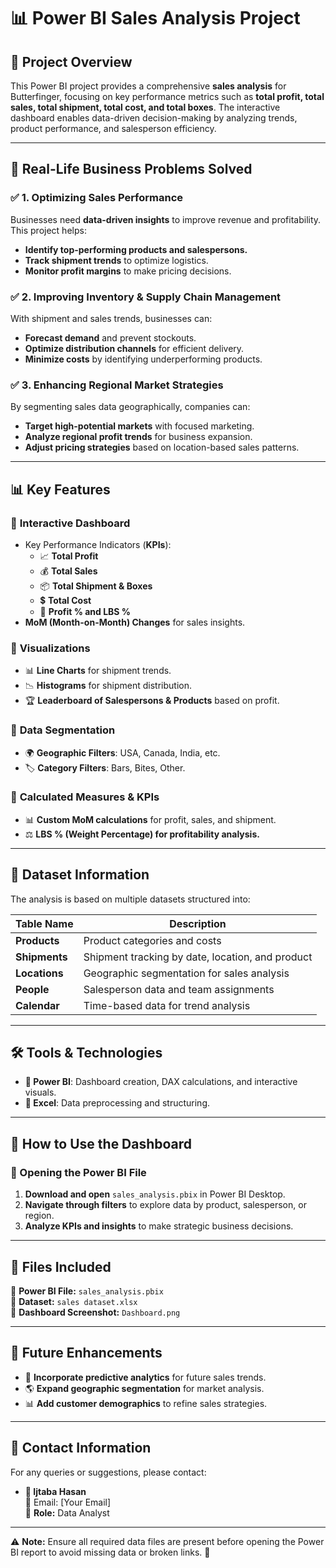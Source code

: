# 📊 Power BI Sales Analysis Project

## 🚀 Project Overview
This Power BI project provides a comprehensive **sales analysis** for Butterfinger, focusing on key performance metrics such as **total profit, total sales, total shipment, total cost, and total boxes**. The interactive dashboard enables data-driven decision-making by analyzing trends, product performance, and salesperson efficiency.

---

## 🎯 Real-Life Business Problems Solved

### ✅ 1. Optimizing Sales Performance
Businesses need **data-driven insights** to improve revenue and profitability. This project helps:
- **Identify top-performing products and salespersons.**
- **Track shipment trends** to optimize logistics.
- **Monitor profit margins** to make pricing decisions.

### ✅ 2. Improving Inventory & Supply Chain Management
With shipment and sales trends, businesses can:
- **Forecast demand** and prevent stockouts.
- **Optimize distribution channels** for efficient delivery.
- **Minimize costs** by identifying underperforming products.

### ✅ 3. Enhancing Regional Market Strategies
By segmenting sales data geographically, companies can:
- **Target high-potential markets** with focused marketing.
- **Analyze regional profit trends** for business expansion.
- **Adjust pricing strategies** based on location-based sales patterns.

---

## 📊 Key Features

### 🔹 **Interactive Dashboard**
- Key Performance Indicators (**KPIs**):
  - 📈 **Total Profit**
  - 💰 **Total Sales**
  - 📦 **Total Shipment & Boxes**
  - 💲 **Total Cost**
  - 🔢 **Profit % and LBS %**
- **MoM (Month-on-Month) Changes** for sales insights.

### 🔹 **Visualizations**
- 📊 **Line Charts** for shipment trends.
- 📉 **Histograms** for shipment distribution.
- 🏆 **Leaderboard of Salespersons & Products** based on profit.

### 🔹 **Data Segmentation**
- 🌍 **Geographic Filters**: USA, Canada, India, etc.
- 🏷️ **Category Filters**: Bars, Bites, Other.

### 🔹 **Calculated Measures & KPIs**
- 📊 **Custom MoM calculations** for profit, sales, and shipment.
- ⚖️ **LBS % (Weight Percentage) for profitability analysis.**

---

## 📂 Dataset Information
The analysis is based on multiple datasets structured into:

| Table Name   | Description |
|-------------|-------------|
| **Products** | Product categories and costs |
| **Shipments** | Shipment tracking by date, location, and product |
| **Locations** | Geographic segmentation for sales analysis |
| **People** | Salesperson data and team assignments |
| **Calendar** | Time-based data for trend analysis |

---

## 🛠️ Tools & Technologies
- **🔹 Power BI**: Dashboard creation, DAX calculations, and interactive visuals.
- **🔹 Excel**: Data preprocessing and structuring.

---

## 📌 How to Use the Dashboard

### 📌 Opening the Power BI File
1. **Download and open** `sales_analysis.pbix` in Power BI Desktop.
2. **Navigate through filters** to explore data by product, salesperson, or region.
3. **Analyze KPIs and insights** to make strategic business decisions.

---

## 📁 Files Included
📂 **Power BI File:** `sales_analysis.pbix`  
📂 **Dataset:** `sales dataset.xlsx`  
📂 **Dashboard Screenshot:** `Dashboard.png`  

---

## 🔮 Future Enhancements
- 🧠 **Incorporate predictive analytics** for future sales trends.
- 🌎 **Expand geographic segmentation** for market analysis.
- 📊 **Add customer demographics** to refine sales strategies.

---

## 📩 Contact Information
For any queries or suggestions, please contact:
- **📌 Ijtaba Hasan**  
  📧 Email: [Your Email]  
  🏢 **Role:** Data Analyst

---

⚠️ **Note:** Ensure all required data files are present before opening the Power BI report to avoid missing data or broken links. 🚀

